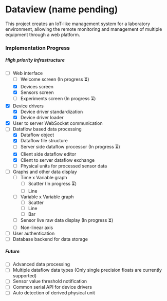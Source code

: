 # Dataview (name pending)
This project creates an IoT-like management system for a laboratory environment, allowing the remote monitoring and
management of multiple equipment through a web platform.

### Implementation Progress

##### High priority infrastructure
- [ ] Web interface
    - [ ] Welcome screen (In progress :hourglass_flowing_sand:)
    - [x] Devices screen
    - [x] Sensors screen
    - [ ] Experiments screen (In progress :hourglass_flowing_sand:)
- [x] Device drivers
    - [x] Device driver standardization
    - [x] Device driver loader
- [x] User to server WebSocket communication
- [ ] Dataflow based data processing
    - [x] Dataflow object
    - [x] Dataflow file structure
    - [ ] Server side dataflow processor (In progress :hourglass_flowing_sand:)
    - [x] Client side dataflow editor
    - [x] Client to server dataflow exchange
    - [ ] Physical units for processed sensor data
- [ ] Graphs and other data display
    - [ ] Time x Variable graph
        - [ ] Scatter (In progress :hourglass_flowing_sand:)
        - [ ] Line
    - [ ] Variable x Variable graph
        - [ ] Scatter
        - [ ] Line
        - [ ] Bar
    - [ ] Sensor live raw data display (In progress :hourglass_flowing_sand:)
    - [ ] Non-linear axis
- [ ] User authentication
- [ ] Database backend for data storage

##### Future
- [ ] Advanced data processing
- [ ] Multiple dataflow data types (Only single precision floats are currently supported)
- [ ] Sensor value threshold notification
- [ ] Common serial API for device drivers
- [ ] Auto detection of derived physical unit